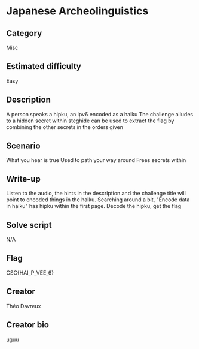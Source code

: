 # Japanese Archeolinguistics

## Category
Misc

## Estimated difficulty
Easy

## Description
A person speaks a hipku, an ipv6 encoded as a haiku
The challenge alludes to a hidden secret within
steghide can be used to extract the flag by combining the other secrets in the orders given

## Scenario
  What you hear is true
  Used to path your way around
  Frees secrets within

## Write-up
Listen to the audio, the hints in the description and the challenge title will point to encoded things in the haiku.
Searching around a bit, "Encode data in haiku" has hipku within the first page.
Decode the hipku, get the flag



## Solve script
N/A

## Flag
CSC{HAI_P_VEE_6}

## Creator
Théo Davreux

## Creator bio
uguu
